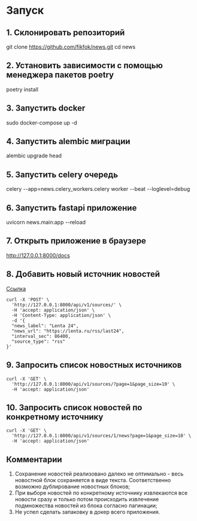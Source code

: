 # Запуск

## 1. Склонировать репозиторий

git clone https://github.com/fikfok/news.git
cd news

## 2. Установить зависимости с помощью менеджера пакетов poetry

poetry install

## 3. Запустить docker

sudo docker-compose up -d

## 4. Запустить alembic миграции

alembic upgrade head

## 5. Запустить celery очередь

celery --app=news.celery_workers.celery worker --beat --loglevel=debug

## 6. Запустить fastapi приложение

uvicorn news.main:app --reload

## 7. Открыть приложение в браузере

http://127.0.0.1:8000/docs

## 8. Добавить новый источник новостей

[Ссылка](http://127.0.0.1:8000/docs#/%D0%98%D0%BC%D0%BF%D0%BE%D1%80%D1%82%20%D0%BD%D0%BE%D0%B2%D0%BE%D1%81%D1%82%D0%B5%D0%B9/add_source_api_v1_sources__post)


```
curl -X 'POST' \
  'http://127.0.0.1:8000/api/v1/sources/' \
  -H 'accept: application/json' \
  -H 'Content-Type: application/json' \
  -d '{
  "news_label": "Lenta 24",
  "news_url": "https://lenta.ru/rss/last24",
  "interval_sec": 86400,
  "source_type": "rss"
}'
```

## 9. Запросить список новостных источников

```
curl -X 'GET' \
  'http://127.0.0.1:8000/api/v1/sources/?page=1&page_size=10' \
  -H 'accept: application/json'
```

## 10. Запросить список новостей по конкретному источнику

```
curl -X 'GET' \
  'http://127.0.0.1:8000/api/v1/sources/1/news?page=1&page_size=10' \
  -H 'accept: application/json'
```

## Комментарии

1. Сохранение новостей реализовано далеко не оптимально - весь новостной блок сохраняется в виде текста. Соответственно возможно дублирование новостных блоков;
2. При выборе новостей по конкретному источнику извлекаются все новости сразу и только потом происходить извлечение подмножества новостей из блока согласно пагинации;
3. Не успел сделать запаковку в докер всего приложения.